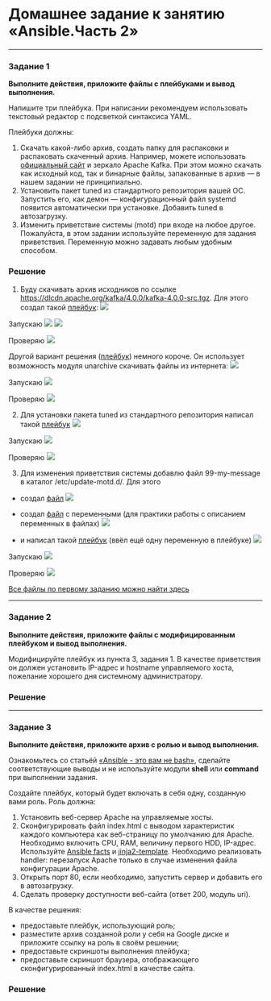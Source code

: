 # Домашнее задание к занятию «Ansible.Часть 2»

---

### Задание 1

**Выполните действия, приложите файлы с плейбуками и вывод выполнения.**

Напишите три плейбука. При написании рекомендуем использовать текстовый редактор с подсветкой синтаксиса YAML.

Плейбуки должны: 

1. Скачать какой-либо архив, создать папку для распаковки и распаковать скаченный архив. Например, можете использовать [официальный сайт](https://kafka.apache.org/downloads) и зеркало Apache Kafka. При этом можно скачать как исходный код, так и бинарные файлы, запакованные в архив — в нашем задании не принципиально.
2. Установить пакет tuned из стандартного репозитория вашей ОС. Запустить его, как демон — конфигурационный файл systemd появится автоматически при установке. Добавить tuned в автозагрузку.
3. Изменить приветствие системы (motd) при входе на любое другое. Пожалуйста, в этом задании используйте переменную для задания приветствия. Переменную можно задавать любым удобным способом.

### Решение

1. Буду скачивать архив исходников по ссылке https://dlcdn.apache.org/kafka/4.0.0/kafka-4.0.0-src.tgz. Для этого создал такой [плейбук](task-1/playbook-1-1):
![](img/img-01-01-01.png)

Запускаю
![](img/img-01-01-02.png)
![](img/img-01-01-03.png)

Проверяю
![](img/img-01-01-04.png)

Другой вариант решения ([плейбук](task-1/playbook-1-2)) немного короче. Он использует возможность модуля unarchive скачивать файлы из интернета:
![](img/img-01-01-05.png)

Запускаю
![](img/img-01-01-06.png)

Проверяю
![](img/img-01-01-07.png)

2. Для установки пакета tuned из стандартного репозитория написал такой [плейбук](task-1/playbook-2)
![](img/img-01-02-01.png)

Запускаю
![](img/img-01-02-02.png)

Проверяю
![](img/img-01-02-03.png)

3. Для изменения приветствия системы добавлю файл 99-my-message в каталог /etc/update-motd.d/. Для этого
* создал [файл](task-1/message-script)
![](img/img-01-03-01.png)

* создал [файл](task-1/variables.yml) с переменными (для практики работы с описанием переменных в файлах)
![](img/img-01-03-02.png)

* и написал такой [плейбук](task-1/playbook-3) (ввёл ещё одну переменную в плейбуке)
![](img/img-01-03-03.png)

Запускаю
![](img/img-01-03-04.png)

Проверяю
![](img/img-01-03-05.png)

[Все файлы по первому заданию можно найти здесь](task-1/)

---

### Задание 2

**Выполните действия, приложите файлы с модифицированным плейбуком и вывод выполнения.** 

Модифицируйте плейбук из пункта 3, задания 1. В качестве приветствия он должен установить IP-адрес и hostname управляемого хоста, пожелание хорошего дня системному администратору. 

### Решение

---

### Задание 3

**Выполните действия, приложите архив с ролью и вывод выполнения.**

Ознакомьтесь со статьёй [«Ansible - это вам не bash»](https://habr.com/ru/post/494738/), сделайте соответствующие выводы и не используйте модули **shell** или **command** при выполнении задания.

Создайте плейбук, который будет включать в себя одну, созданную вами роль. Роль должна:

1. Установить веб-сервер Apache на управляемые хосты.
2. Сконфигурировать файл index.html c выводом характеристик каждого компьютера как веб-страницу по умолчанию для Apache. Необходимо включить CPU, RAM, величину первого HDD, IP-адрес.
Используйте [Ansible facts](https://docs.ansible.com/ansible/latest/playbook_guide/playbooks_vars_facts.html) и [jinja2-template](https://linuxways.net/centos/how-to-use-the-jinja2-template-in-ansible/). Необходимо реализовать handler: перезапуск Apache только в случае изменения файла конфигурации Apache.
4. Открыть порт 80, если необходимо, запустить сервер и добавить его в автозагрузку.
5. Сделать проверку доступности веб-сайта (ответ 200, модуль uri).

В качестве решения:
- предоставьте плейбук, использующий роль;
- разместите архив созданной роли у себя на Google диске и приложите ссылку на роль в своём решении;
- предоставьте скриншоты выполнения плейбука;
- предоставьте скриншот браузера, отображающего сконфигурированный index.html в качестве сайта.

### Решение
